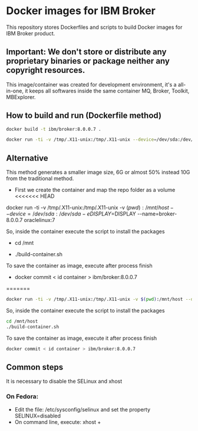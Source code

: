 # Docker images for IBM Broker

This repository stores Dockerfiles and scripts to build Docker images for IBM Broker product. 

## **Important:** We don't store or distribute any proprietary binaries or package neither any copyright resources.

This image/container was created for development environment, it's a all-in-one, it keeps all softwares inside the same container MQ, Broker, Toolkit, MBExplorer.

## How to build and run (Dockerfile method)
```bash
docker build -t ibm/broker:8.0.0.7 .
```
```bash
docker run -ti -v /tmp/.X11-unix:/tmp/.X11-unix --device=/dev/sda:/dev/sda -e DISPLAY=$DISPLAY --name=broker-8.0.0.7 ibm/broker:8.0.0.7
```
## Alternative

This method generates a smaller image size, 6G or almost 50% instead 10G from the traditional method.

* First we create the container and map the repo folder as a volume
<<<<<<< HEAD

docker run -ti -v /tmp/.X11-unix:/tmp/.X11-unix -v $(pwd):/mnt/host --device=/dev/sda:/dev/sda -e DISPLAY=$DISPLAY --name=broker-8.0.0.7 oraclelinux:7

So, inside the container execute the script to install the packages

* cd /mnt

* ./build-container.sh

To save the container as image, execute after process finish

* docker commit < id container > ibm/broker:8.0.0.7

=======
```bash
docker run -ti -v /tmp/.X11-unix:/tmp/.X11-unix -v $(pwd):/mnt/host --device=/dev/sda:/dev/sda -e DISPLAY=$DISPLAY --name=broker-8.0.0.7 centos:6
```
So, inside the container execute the script to install the packages
```bash
cd /mnt/host
./build-container.sh
```
To save the container as image, execute it after process finish
```bash
docker commit < id container > ibm/broker:8.0.0.7
```

## Common steps

It is necessary to disable the SELinux and xhost

### On Fedora:

* Edit the file: /etc/sysconfig/selinux and set the property SELINUX=disabled
* On command line, execute: xhost +
